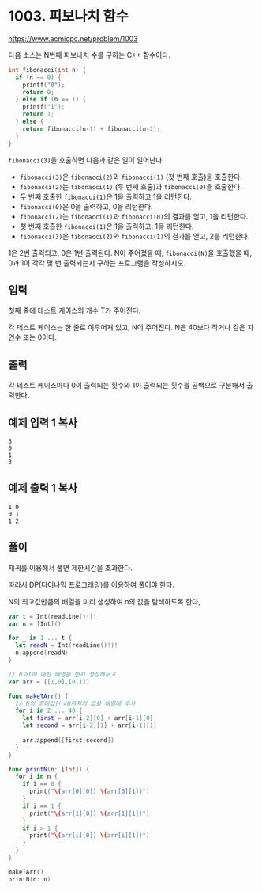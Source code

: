 # 1003. 피보나치 함수

https://www.acmicpc.net/problem/1003

다음 소스는 N번째 피보나치 수를 구하는 C++ 함수이다.

```c++
int fibonacci(int n) {
  if (n == 0) {
    printf("0");
    return 0;
  } else if (n == 1) {
    printf("1");
    return 1;
  } else {
    return fibonacci(n‐1) + fibonacci(n‐2);
  }
}
```

`fibonacci(3)`을 호출하면 다음과 같은 일이 일어난다.

- `fibonacci(3)`은 `fibonacci(2)`와 `fibonacci(1)` (첫 번째 호출)을 호출한다.
- `fibonacci(2)`는 `fibonacci(1)` (두 번째 호출)과 `fibonacci(0)`을 호출한다.
- 두 번째 호출한 `fibonacci(1)`은 1을 출력하고 1을 리턴한다.
- `fibonacci(0)`은 0을 출력하고, 0을 리턴한다.
- `fibonacci(2)`는 `fibonacci(1)`과 `fibonacci(0)`의 결과를 얻고, 1을 리턴한다.
- 첫 번째 호출한 `fibonacci(1)`은 1을 출력하고, 1을 리턴한다.
- `fibonacci(3)`은 `fibonacci(2)`와 `fibonacci(1)`의 결과를 얻고, 2를 리턴한다.

1은 2번 출력되고, 0은 1번 출력된다. N이 주어졌을 때, `fibonacci(N)`을 호출했을 때, 0과 1이 각각 몇 번 출력되는지 구하는 프로그램을 작성하시오.

## 입력

첫째 줄에 테스트 케이스의 개수 T가 주어진다.

각 테스트 케이스는 한 줄로 이루어져 있고, N이 주어진다. N은 40보다 작거나 같은 자연수 또는 0이다.

## 출력

각 테스트 케이스마다 0이 출력되는 횟수와 1이 출력되는 횟수를 공백으로 구분해서 출력한다.

## 예제 입력 1 복사

```
3
0
1
3
```

## 예제 출력 1 복사

```
1 0
0 1
1 2
```

## 풀이

재귀를 이용해서 풀면 제한시간을 초과한다.

따라서 DP(다이나믹 프로그래밍)를 이용하여 풀어야 한다.

N의 최고값만큼의 배열을 미리 생성하여 n의 값을 탐색하도록 한다,

```swift
var t = Int(readLine()!)!
var n = [Int]()

for _ in 1 ... t {
  let readN = Int(readLine()!)!
  n.append(readN)
}

// 0과1에 대한 배열을 먼저 생성해두고
var arr = [[1,0],[0,1]]

func makeTArr() {
  // N의 최대값인 40까지의 값을 배열에 추가
  for i in 2 ... 40 {
    let first = arr[i-2][0] + arr[i-1][0]
    let second = arr[i-2][1] + arr[i-1][1]
        
    arr.append([first,second])
  }
}

func printN(n: [Int]) {
  for i in n {
    if i == 0 {
      print("\(arr[0][0]) \(arr[0][1])")
    }
    if i == 1 {
      print("\(arr[1][0]) \(arr[1][1])")
    }
    if i > 1 {
      print("\(arr[i][0]) \(arr[i][1])")
    }
  }
}

makeTArr()
printN(n: n)
```

